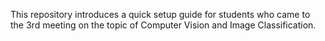 This repository introduces a quick setup guide for students who came to the 3rd meeting on the topic of Computer Vision and Image Classification.

